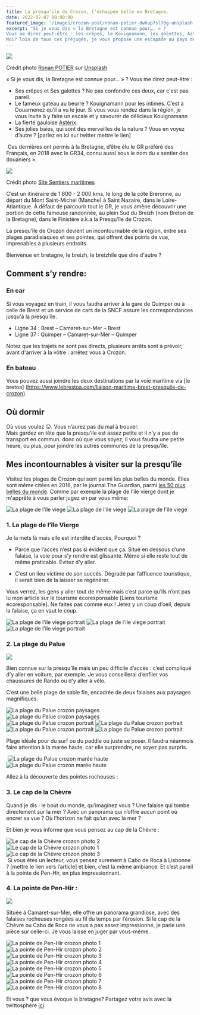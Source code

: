 ```yaml
---
title: La presqu'ile de Crozon, l'échappée belle en Bretagne.
date: 2022-02-07 00:00:00
featured_image: '/images/crozon-post/ronan-potier-dwhup7sl70g-unsplash.jpg'
excerpt: "Si je vous dis « la Bretagne est connue pour…. » ? 
Vous me direz peut-être : les crêpes, le Kouignamann, les galettes, Astérix, ou autre ? 
Moi? loin de tous ces préjugés, je vous propose une escapade au pays des bretons »."
---
```


![](/images/crozon-post/ronan-potier-dwhup7sl70g-unsplash.jpg)


Crédit photo [Ronan POTIER](https://unsplash.com/@ronan35?utm_source=unsplash&utm_medium=referral&utm_content=creditCopyTextcreditCopyText) sur [Unsplash](https://unsplash.com/s/photos/drapeau-breton?utm_source=unsplash&utm_medium=referral&utm_content=creditCopyText)

« Si je vous dis, la Bretagne est connue pour… » ? 
Vous me direz peut-être :

- Ses crêpes et Ses galettes ? Ne pas confondre ces deux, car c'est pas pareil.
- Le fameux gateau au beurre ? Kouignamann pour les intimes. C’est à Douarnenez qu’il a vu le jour. Si vous vous rendez dans la région, je vous invite à y faire un escale et y savourer de délicieux Kouignamann
- La fierté gauloise [Astérix](https://golfedumorbihan56.com/par-toutatis-mais-ou-est-donc-le-village-dasterix-et-obelix/). 
- Ses jolies baies, qui sont des merveilles de la nature ? 
Vous en voyez d’autre ? [parlez en ici sur twitter mettre le lien] 

 Ces dernières ont permis à la Bretagne, d’être élu le GR préféré des Français, en 2018 avec le GR34, connu aussi sous le nom du « sentier des douaniers ». 

![](/images/crozon-post/sentier_des_douanier_GR34.jpg)

Crédit photo [Site Sentiers maritimes](https://www.sentiersmaritimes.com/content/46-le-plus-beau-sentier-de-randonnee-est-en-bretagne-)


C’est un itinéraire de 1 800 - 2 000 kms, le long de la côte Breronne, au départ du Mont Saint-Michel (Manche) à Saint Nazaire, dans le Loire-Atlantique. 
À défaut de parcourir tout le GR, je vous amène découvrir une portion de cette fameuse randonnée, au plein Sud du Breizh (nom Breton de la Bretagne), dans le Finistère a.k.a la Presqu’île de Crozon.

La presqu’île de Crozon devient un incontournable de la région, entre ses plages paradisiaques et ses pointes, qui offrent des points de vue, imprenables à plusieurs endroits.

Bienvenue en bretagne, le breizh, le breizhile que dire d'autre ?

## Comment s’y rendre:
### En car
Si vous voyagez en train, il vous faudra arriver à la gare de Quimper ou à celle de Brest et un service de cars de la SNCF assure les correspondances jusqu'à la presqu'île.

 - Ligne 34 : Brest – Camaret-sur-Mer – Brest
 - Ligne 37 :  Quimper – Camaret-sur-Mer – Quimper

Notez que les trajets ne sont pas directs, plusieurs arrêts sont à prévoir, avant d'arriver à la vôtre : arrêtez vous à Crozon.



### En bateau 
Vous pouvez aussi joindre les deux destinations par la voie maritime via [le bretoa] (https://www.lebrestoa.com/liaison-maritime-brest-presquile-de-crozon). 

## Où dormir

Où vous voulez 😛. 
Vous n’aurez pas du mal à trouver.  
Mais gardez en tête que la presqu’ile est assez petite et il n’y a pas de transport en commun. donc où que vous soyez, il vous faudra une petite heure, ou plus, pour joindre les autres communes de la presqu’île.

## Mes incontournables à visiter sur la presqu’île 

Visitez les plages de Crozon qui sont parmi les plus belles du monde. 
Elles sont même citées en 2016, par le journal The Guardian, parmi [les 50 plus belles du monde](https://www.theguardian.com/travel/2016/feb/16/50-best-beaches-in-the-world). Comme par exemple la plage de l'ile vierge dont je m'apprête à vous parler jugez en par vous même:

<div class="gallery" data-columns="3">
    <img src="/images/crozon-post/ile_vierge_crozon_5_IMG_1415.jpg" alt="La plage de l'ile viege">
    <img src="/images/crozon-post/ile_vierge_crozon_IMG_1390.jpg" alt="La plage de l'ile viege">
    <img src="/images/crozon-post/ile_vierge_crozon_2_IMG_1400.jpg" alt="La plage de l'ile viege">
</div>

### 1. La plage de l’île Vierge

Je la mets là mais elle est interdite d'accès, Pourquoi ?

 - Parce que l’accès n’est pas si évident que ça. Situé en dessous d’une falaise, la voie pour s’y rendre est glissante. Même si elle reste tout de même praticable. Évitez d’y aller.

 - C’est un lieu victime de son succès. Dégradé par l’affluence touristique, il serait bien de la laisser se régénérer. 

Vous verrez, les gens y aller tout de même mais c’est parce qu’ils n’ont pas lu mon article sur le tourisme écoresponsable [Liens tourisme écoresponsable].
Ne faites pas comme eux !
Jetez y un coup d’oeil, depuis la falaise, ça en vaut le coup.

<div class="gallery" data-columns="3">
    <img src="/images/crozon-post/ile_vierge_crozon_3_IMG_1407.jpg" alt="La plage de l'ile viege portrait">
    <img src="/images/crozon-post/ile_vierge_crozon_6_IMG_8700.jpg" alt="La plage de l'ile viege portrait"> 
    <img src="/images/crozon-post/ile_vierge_crozon_4_1409.jpg" alt="La plage de l'ile viege portrait">
</div>

### 2. La plage du Palue

![](/images/crozon-post/plage_du_palue_crozon_IMG_1459.jpg)

Bien connue sur la presqu’île mais un peu difficile d’accès : c’est compliqué d’y aller en voiture, par exemple. 
Je vous conseillerai d’enfiler vos chaussures de Rando ou d’y aller à vélo. 

C’est une belle plage de sable fin, encadrée de deux falaises aux paysages magnifiques. 

<div class="gallery" data-columns="2">
    <img src="/images/crozon-post/plage_du_palue_crozon_IMG_1429.jpg" alt="La plage du Palue crozon paysages">
    <img src="/images/crozon-post/plage_du_palue_crozon_IMG_1430.jpg" alt="La plage du Palue crozon paysages">
</div>

<div class="gallery" data-columns="4">
    <img src="/images/crozon-post/plage_du_palue_crozon_IMG_1431.jpg" alt="La plage du Palue crozon portrait">
    <img src="/images/crozon-post/plage_du_palue_crozon_IMG_1434.jpg" alt="La plage du Palue crozon portrait">
    <img src="/images/crozon-post/plage_du_palue_crozon_IMG_1456.jpg" alt="La plage du Palue crozon portrait">
    <img src="/images/crozon-post/plage_du_palue_crozon_IMG_1457.jpg" alt="La plage du Palue crozon portrait">
</div>

Plage idéale pour du surf ou du paddle ou juste se poser. Il faudra néanmois faire attention à la marée haute, car elle surprendre, ne soyez pas surpris.

<div class="gallery" data-columns="4">
    <img src="">
    <img src="/images/crozon-post/plage_du_palue_crozon_maree_haute_IMG_9166.jpg" alt="La plage du Palue crozon marée haute">
    <img src="/images/crozon-post/plage_du_palue_crozon_maree_haute_IMG_9211.jpg" alt="La plage du Palue crozon marée haute">
    <img src="">
</div>

Allez à la découverte des pointes rocheuses :

### 3. Le cap de la Chèvre

Quand je dis : le bout du monde, qu’imaginez vous ? 
Une falaise qui tombe directement sur la mer ? Avec un panorama qui n’offre aucun point où encrer sa vue ? 
Où l’horizon ne fait qu’un avec la mer ? 

Et bien je vous informe que vous pensez au cap de la Chèvre :  
<div class="gallery" data-columns="3">
    <img src="/images/crozon-post/le_cap_de_la_chevre_IMG_1423.jpg" alt="Le cap de la Chèvre crozon photo 2">
    <img src="/images/crozon-post/le_cap_de_la_chevre_IMG_1418.jpg" alt="Le cap de la Chèvre crozon photo 1">
    <img src="/images/crozon-post/le_cap_de_la_chevre_IMG_1426.jpg" alt="Le cap de la Chèvre crozon photo 3">
</div>
 Si vous êtes un lecteur, vous pensez surement à Cabo de Roca à Lisbonne ? [mettre le lien vers l’article] et bien, c’est la même ambiance. Et c’est pareil à la pointe de Pen-Hir, en plus impressionnant.

### 4. La pointe de Pen-Hir : 

![](/images/crozon-post/point_de_point_hir_IMG_1486.jpg)

Située à Camaret-sur-Mer, elle offre un panorama grandiose, avec des falaises rocheuses rongées au fil du temps par l’érosion.
Si le cap de la Chèvre ou Cabo de Roca ne vous a pas assez impressionné, je parie une pièce sur celle-ci. 
Je vous laisse en juger par vous-même.

<div class="gallery" data-columns="4">
    <img src="/images/crozon-post/point_de_point_hir_IMG_9297.jpg" alt="La pointe de Pen-Hir crozon photo 1">
    <img src="/images/crozon-post/point_de_point_hir_IMG_1484.jpg" alt="La pointe de Pen-Hir crozon photo 2">
    <img src="/images/crozon-post/point_de_point_hir_IMG_1488.jpg" alt="La pointe de Pen-Hir crozon photo 3">
    <img src="/images/crozon-post/point_de_point_hir_IMG_1505.jpg" alt="La pointe de Pen-Hir crozon photo 4">
    <img src="/images/crozon-post/point_de_point_hir_IMG_1515.jpg" alt="La pointe de Pen-Hir crozon photo 5">
    <img src="/images/crozon-post/point_de_point_hir_IMG_1517.jpg" alt="La pointe de Pen-Hir crozon photo 6">
    <img src="/images/crozon-post/point_de_point_hir_IMG_9408.jpg" alt="La pointe de Pen-Hir crozon photo 7">
    <img src="/images/crozon-post/point_de_point_hir_IMG_9406.jpg" alt="La pointe de Pen-Hir crozon photo 8">
</div>

Et vous ? que vous évoque la bretagne? 
Partagez votre avis avec la twittosphère [ici](https://mobile.twitter.com/search?q=tweetd1voyageur).